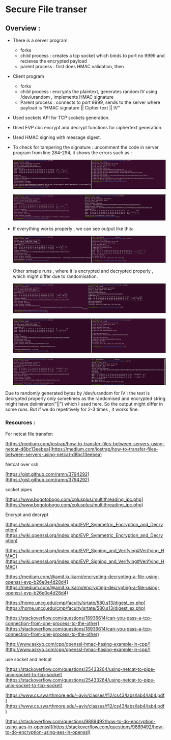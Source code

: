 # Secure File transer

## Overview :

- There is a server program
    - forks
    - child process : creates a tcp socket which binds to port no 9999 and recieves the encrypted payload
    - parent process : first does HMAC validation, then
- Client program
    - forks
    - child process : encrypts the plaintext, generates random IV using /dev/urandom , implements HMAC signature
    - Parent process : connects to port 9999, sends to the server where payload is “HMAC signature || Cipher text || IV“
- Used sockets API for TCP scokets generation.
- Used EVP cbc encrypt and decrypt functions for ciphertext generation.
- Used HMAC signing with message digest.
- To check for tampering the signature : uncomment the code in server program from line 284-294, it shows the errors such as :
    
    ![Screenshot from 2022-03-28 23-54-02.png](Secure%20File%20transer%2067e64c01d2724454bbddd0f86815c369/Screenshot_from_2022-03-28_23-54-02.png)
    
    ![Screenshot from 2022-03-29 00-52-43.png](Secure%20File%20transer%2067e64c01d2724454bbddd0f86815c369/Screenshot_from_2022-03-29_00-52-43.png)
    
- If everything works properly , we can see output like this:
    
    ![Screenshot from 2022-03-29 00-01-49.png](Secure%20File%20transer%2067e64c01d2724454bbddd0f86815c369/Screenshot_from_2022-03-29_00-01-49.png)
    
    Other smaple runs , where it is encrypted and decrypted properly , which might differ due to randomisation.
    
    ![Screenshot from 2022-03-29 00-40-29.png](Secure%20File%20transer%2067e64c01d2724454bbddd0f86815c369/Screenshot_from_2022-03-29_00-40-29.png)
    
    ![Screenshot from 2022-03-28 23-49-14.png](Secure%20File%20transer%2067e64c01d2724454bbddd0f86815c369/Screenshot_from_2022-03-28_23-49-14.png)
    
    ![Screenshot from 2022-03-29 00-10-37.png](Secure%20File%20transer%2067e64c01d2724454bbddd0f86815c369/Screenshot_from_2022-03-29_00-10-37.png)
    

Due to randomly generated bytes by /dev/urandom for IV : the text is decrypted properly only sometimes as the randomised and encrypted string might have deliminator(”||”) which I used here. So the output might differ in some runs. But if we do repetitively for 2-3 times , it works fine.

### Resources :

For netcat file transfer:

[https://medium.com/iostrap/how-to-transfer-files-between-servers-using-netcat-d8bc13eebea](https://medium.com/iostrap/how-to-transfer-files-between-servers-using-netcat-d8bc13eebea)

Netcat over ssh 

[https://gist.github.com/ramn/3794292](https://gist.github.com/ramn/3794292)

socket pipes

[https://www.bogotobogo.com/cplusplus/multithreading_ipc.php](https://www.bogotobogo.com/cplusplus/multithreading_ipc.php)

Encrypt and decrypt

[https://wiki.openssl.org/index.php/EVP_Symmetric_Encryption_and_Decryption](https://wiki.openssl.org/index.php/EVP_Symmetric_Encryption_and_Decryption)

[https://wiki.openssl.org/index.php/EVP_Signing_and_Verifying#Verifying_HMAC](https://wiki.openssl.org/index.php/EVP_Signing_and_Verifying#Verifying_HMAC)

[https://medium.com/@amit.kulkarni/encrypting-decrypting-a-file-using-openssl-evp-b26e0e4d28d4](https://medium.com/@amit.kulkarni/encrypting-decrypting-a-file-using-openssl-evp-b26e0e4d28d4)

[https://home.uncg.edu/cmp/faculty/srtate/580.s13/digest_ex.php](https://home.uncg.edu/cmp/faculty/srtate/580.s13/digest_ex.php)

[https://stackoverflow.com/questions/18936614/can-you-pass-a-tcp-connection-from-one-process-to-the-other](https://stackoverflow.com/questions/18936614/can-you-pass-a-tcp-connection-from-one-process-to-the-other)

[http://www.askyb.com/cpp/openssl-hmac-hasing-example-in-cpp/](http://www.askyb.com/cpp/openssl-hmac-hasing-example-in-cpp/)

use socket and netcat 

[https://stackoverflow.com/questions/25433264/using-netcat-to-pipe-unix-socket-to-tcp-socket](https://stackoverflow.com/questions/25433264/using-netcat-to-pipe-unix-socket-to-tcp-socket)

[https://www.cs.swarthmore.edu/~aviv/classes/f12/cs43/labs/lab4/lab4.pdf](https://www.cs.swarthmore.edu/~aviv/classes/f12/cs43/labs/lab4/lab4.pdf)

[https://stackoverflow.com/questions/9889492/how-to-do-encryption-using-aes-in-openssl](https://stackoverflow.com/questions/9889492/how-to-do-encryption-using-aes-in-openssl)
